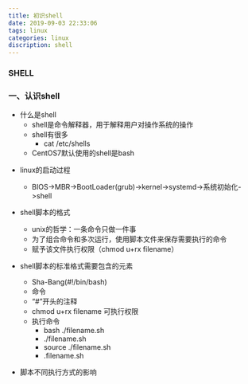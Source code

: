 ```yaml
---
title: 初识shell
date: 2019-09-03 22:33:06
tags: linux
categories: linux
discription: shell
---
```


### SHELL

### 一、认识shell

- 什么是shell
  - shell是命令解释器，用于解释用户对操作系统的操作
  - shell有很多
    - cat /etc/shells
  - CentOS7默认使用的shell是bash

<!-- more -->

- linux的启动过程
  
  - BIOS->MBR->BootLoader(grub)->kernel->systemd->系统初始化->shell
- shell脚本的格式
  - unix的哲学：一条命令只做一件事
  - 为了组合命令和多次运行，使用脚本文件来保存需要执行的命令
  - 赋予该文件执行权限（chmod u+rx filename）
- shell脚本的标准格式需要包含的元素
  - Sha-Bang(#!/bin/bash)
  - 命令
  - “#”开头的注释
  - chmod u+rx filename 可执行权限
  - 执行命令
    - bash ./filename.sh
    - ./filename.sh
    - source ./filename.sh
    - .filename.sh
- 脚本不同执行方式的影响